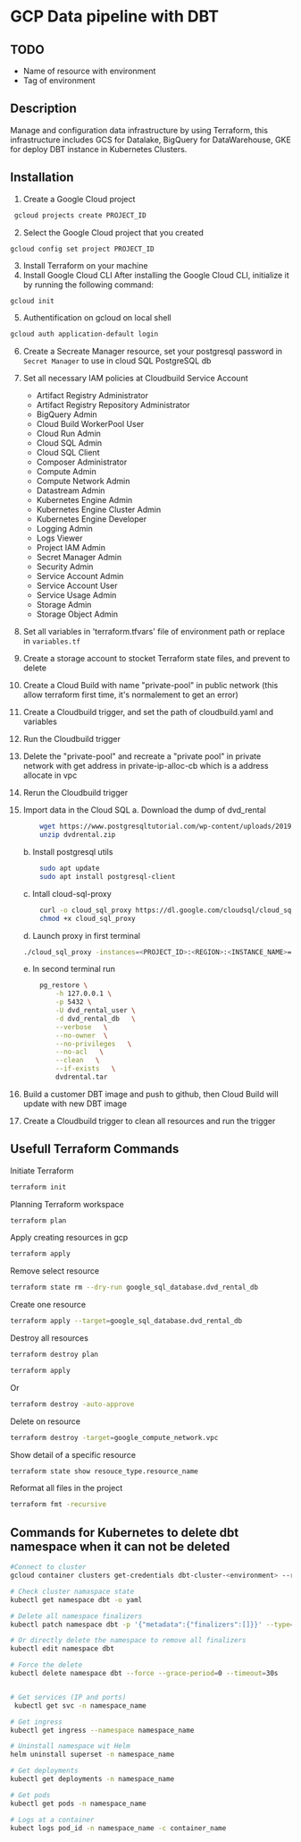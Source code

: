 # GCP Data pipeline with DBT

## TODO 
- Name of resource with environment
- Tag of environment


## Description
Manage and configuration data infrastructure by using Terraform, this infrastructure includes GCS for Datalake, BigQuery for DataWarehouse, GKE for deploy DBT instance in Kubernetes Clusters.

## Installation
1. Create a Google Cloud project
```bash
 gcloud projects create PROJECT_ID 
```
2.  Select the Google Cloud project that you created
```
gcloud config set project PROJECT_ID
```

3. Install Terraform on your machine
4. Install Google Cloud CLI
After installing the Google Cloud CLI, initialize it by running the following command:
```bash
gcloud init
```
5. Authentification on gcloud on local shell

``` bash
gcloud auth application-default login
```

6. Create a Secreate Manager resource, set your postgresql password in `Secret Manager` to use in cloud SQL PostgreSQL db

7. Set all necessary IAM policies at Cloudbuild Service Account 
    - Artifact Registry Administrator
    - Artifact Registry Repository Administrator
    - BigQuery Admin
    - Cloud Build WorkerPool User
    - Cloud Run Admin
    - Cloud SQL Admin
    - Cloud SQL Client
    - Composer Administrator
    - Compute Admin
    - Compute Network Admin
    - Datastream Admin
    - Kubernetes Engine Admin
    - Kubernetes Engine Cluster Admin
    - Kubernetes Engine Developer
    - Logging Admin
    - Logs Viewer
    - Project IAM Admin
    - Secret Manager Admin
    - Security Admin
    - Service Account Admin
    - Service Account User
    - Service Usage Admin
    - Storage Admin
    - Storage Object Admin

8. Set all variables in 'terraform.tfvars' file of environment path or replace in `variables.tf`

9. Create a storage account to stocket Terraform state files, and prevent to delete

10. Create a Cloud Build with name "private-pool" in public network (this allow terraform first time, it's normalement to get an error)

11. Create a Cloudbuild trigger, and set the path of cloudbuild.yaml and variables

12. Run the Cloudbuild trigger

13. Delete the "private-pool" and recreate a "private pool" in private network with get address in private-ip-alloc-cb which is a address allocate in vpc 

14. Rerun the Cloudbuild trigger

15. Import data in the Cloud SQL
    a. Download the dump of dvd_rental
    ```bash
        wget https://www.postgresqltutorial.com/wp-content/uploads/2019/05/dvdrental.zip
        unzip dvdrental.zip
    ```

    b. Install postgresql utils
    ```bash
        sudo apt update
        sudo apt install postgresql-client
    ```

    c. Intall cloud-sql-proxy
    ```bash
        curl -o cloud_sql_proxy https://dl.google.com/cloudsql/cloud_sql_proxy.linux.amd64
        chmod +x cloud_sql_proxy
    ```

    d. Launch proxy in first terminal
    ```bash
    ./cloud_sql_proxy -instances=<PROJECT_ID>:<REGION>:<INSTANCE_NAME>=tcp:5432
    ```

    e. In second terminal run 
    ```bash
        pg_restore \
            -h 127.0.0.1 \
            -p 5432 \
            -U dvd_rental_user \
            -d dvd_rental_db   \
            --verbose   \
            --no-owner  \
            --no-privileges   \
            --no-acl   \
            --clean   \
            --if-exists   \
            dvdrental.tar
    ```
16. Build a customer DBT image and push to github, then Cloud Build will update with new DBT image

17. Create a Cloudbuild trigger to clean all resources and run the trigger


## Usefull Terraform Commands

Initiate Terraform
```bash
terraform init
```

Planning Terraform workspace
```bash
terraform plan
```

Apply creating resources in gcp
```bash
terraform apply
```

Remove select resource
```bash
terraform state rm --dry-run google_sql_database.dvd_rental_db
```

Create one resource
```bash
terraform apply --target=google_sql_database.dvd_rental_db
```

Destroy all resources
```bash
terraform destroy plan
```

```bash
terraform apply
```

Or 
```bash
terraform destroy -auto-approve
```

Delete on resource
 
```bash
terraform destroy -target=google_compute_network.vpc
```

Show detail of a specific resource
```bash
terraform state show resouce_type.resource_name
```

Reformat all files in the project
```bash
terraform fmt -recursive
```

## Commands for Kubernetes to delete dbt namespace when it can not be deleted
```bash
#Connect to cluster
gcloud container clusters get-credentials dbt-cluster-<environment> --region <region> --project <project-id>

# Check cluster namaspace state
kubectl get namespace dbt -o yaml

# Delete all namespace finalizers
kubectl patch namespace dbt -p '{"metadata":{"finalizers":[]}}' --type=merge

# Or directly delete the namespace to remove all finalizers
kubectl edit namespace dbt

# Force the delete
kubectl delete namespace dbt --force --grace-period=0 --timeout=30s


# Get services (IP and ports)
 kubectl get svc -n namespace_name

# Get ingress
kubectl get ingress --namespace namespace_name

# Uninstall namespace wit Helm
helm uninstall superset -n namespace_name

# Get deployments
kubectl get deployments -n namespace_name

# Get pods
kubectl get pods -n namespace_name

# Logs at a container
kubect logs pod_id -n namespace_name -c container_name

```